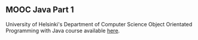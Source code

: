 ## MOOC Java Part 1  

University of Helsinki's Department of Computer Science Object Orientated Programming with Java course available [here](https://www.mooc.fi/en).

